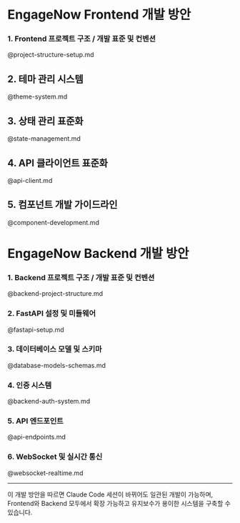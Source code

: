 # EngageNow Frontend 개발 방안

### 1. Frontend 프로젝트 구조 / 개발 표준 및 컨벤션
@project-structure-setup.md

## 2. 테마 관리 시스템
@theme-system.md

## 3. 상태 관리 표준화
@state-management.md

## 4. API 클라이언트 표준화
@api-client.md

## 5. 컴포넌트 개발 가이드라인
@component-development.md

# EngageNow Backend 개발 방안

### 1. Backend 프로젝트 구조 / 개발 표준 및 컨벤션
@backend-project-structure.md

### 2. FastAPI 설정 및 미들웨어
@fastapi-setup.md

### 3. 데이터베이스 모델 및 스키마
@database-models-schemas.md

### 4. 인증 시스템
@backend-auth-system.md

### 5. API 엔드포인트
@api-endpoints.md

### 6. WebSocket 및 실시간 통신
@websocket-realtime.md

---

이 개발 방안을 따르면 Claude Code 세션이 바뀌어도 일관된 개발이 가능하며, Frontend와 Backend 모두에서 확장 가능하고 유지보수가 용이한 시스템을 구축할 수 있습니다.